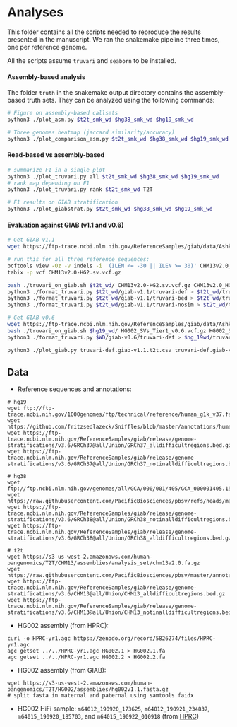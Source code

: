 # Analyses

This folder contains all the scripts needed to reproduce the results presented in the manuscript. We ran the snakemake pipeline three times, one per reference genome.

All the scripts assume `truvari` and `seaborn` to be installed.

#### Assembly-based analysis
The folder `truth` in the snakemake output directory contains the assembly-based truth sets. They can be analyzed using the following commands:
``` sh
# Figure on assembly-based callsets
python3 ./plot_asm.py $t2t_smk_wd $hg38_smk_wd $hg19_smk_wd

# Three genomes heatmap (jaccard similarity/accuracy)
python3 ./plot_comparison_asm.py $t2t_smk_wd $hg38_smk_wd $hg19_smk_wd
```

#### Read-based vs assembly-based
``` sh
# summarize F1 in a single plot
python3 ./plot_truvari.py all $t2t_smk_wd $hg38_smk_wd $hg19_smk_wd
# rank map depending on F1
python3 ./plot_truvari.py rank $t2t_smk_wd T2T

# F1 results on GIAB stratification
python3 ./plot_giabstrat.py $t2t_smk_wd $hg38_smk_wd $hg19_smk_wd
```

#### Evaluation against GIAB (v1.1 and v0.6)
``` sh
# Get GIAB v1.1
wget https://ftp-trace.ncbi.nlm.nih.gov/ReferenceSamples/giab/data/AshkenazimTrio/analysis/NIST_HG002_DraftBenchmark_defrabbV0.019-20241113/{CHM13v2.0,GRCh37,GRCh38}_HG2-T2TQ100-V1.1_stvar.{vcf.gz,vcf.gz.tbi,benchmark.bed}

# run this for all three reference sequences:
bcftools view -Oz -v indels -i '(ILEN <= -30 || ILEN >= 30)' CHM13v2.0_HG2-T2TQ100-V1.1_stvar.vcf.gz > CHM13v2.0-HG2.sv.vcf.gz
tabix -p vcf CHM13v2.0-HG2.sv.vcf.gz

bash ./truvari_on_giab.sh $t2t_wd/ CHM13v2.0-HG2.sv.vcf.gz CHM13v2.0_HG2-T2TQ100-V1.1_stvar.benchmark.bed 11
python3 ./format_truvari.py $t2t_wd/giab-v1.1/truvari-def > $t2t_wd/truvari-def.giab-v11.csv
python3 ./format_truvari.py $t2t_wd/giab-v1.1/truvari-bed > $t2t_wd/truvari-bed.giab-v11.csv
python3 ./format_truvari.py $t2t_wd/giab-v1.1/truvari-nosim > $t2t_wd/truvari-nosim.giab-v11.csv

# Get GIAB v0.6
wget https://ftp-trace.ncbi.nlm.nih.gov/ReferenceSamples/giab/data/AshkenazimTrio/analysis/NIST_SVs_Integration_v0.6/HG002_SVs_Tier1_v0.6.{vcf.gz,vcf.gz.tbi,bed}
bash ./truvari_on_giab.sh $hg19_wd/ HG002_SVs_Tier1_v0.6.vcf.gz HG002_SVs_Tier1_v0.6.bed 06
python3 ./format_truvari.py $WD/giab-v0.6/truvari-def > $hg_19wd/truvari-def.giab-v0.6.csv

python3 ./plot_giab.py truvari-def.giab-v1.1.t2t.csv truvari-def.giab-v1.1.hg38.csv truvari-def.giab-v1.1.hg19.csv truvari-def.giab-v0.6.csv
```

<!--
## Double assembly analyses
These scripts analyze the results obtained from both assemblies:
1. run the snakemake on 3 references using HPRC contigs
2. run the snakemake on 3 references using GIAB haplotypes (you can symlink the callsets directory)
3. run the GIAB v1.1 scripts (see above) from one of the two runs (since this is independent from the assembly used)

#### Pairwise comparison of truth sets
This will compare all assembly-based truth sets and GIAB v1.1 and v0.6 (on hg19).
``` sh
bash ./run_truvari.sh t2t.output_directory t2t.smk_workdir_on_hprc t2t.smk_workdir_on_giab hg38.giab-v11.vcf.gz .
bash ./run_truvari.sh hg38.output_directory hg38.smk_workdir_on_hprc hg38.smk_workdir_on_giab hg38.giab-v11.vcf.gz .
bash ./run_truvari.sh hg19.output_directory hg19.smk_workdir_on_hprc hg19.smk_workdir_on_giab hg19.giab-v11.vcf.gz hg19.giab-v06.vcf.gz

# plot the accuracy heatmap
python3 ./plot_comparison_asm_full.py t2t.output_directory hg38.output_directory hg19.output_directory
```

#### Full rankmap
This will produce a rankmap containing both assemblies and the GIAB v1.1 truth set.
``` sh
python3 scripts/plot_rankmap.py hg38.smk_workdir_on_hprc hg38.smk_workdir_on_giab PlotTitle
# ^ adapt for other references
```
-->

## Data
- Reference sequences and annotations:
```
# hg19
wget ftp://ftp-trace.ncbi.nih.gov/1000genomes/ftp/technical/reference/human_g1k_v37.fasta.gz
wget https://github.com/fritzsedlazeck/Sniffles/blob/master/annotations/human_hs37d5.trf.bed
wget https://ftp-trace.ncbi.nlm.nih.gov/ReferenceSamples/giab/release/genome-stratifications/v3.6/GRCh37@all/Union/GRCh37_alldifficultregions.bed.gz
wget https://ftp-trace.ncbi.nlm.nih.gov/ReferenceSamples/giab/release/genome-stratifications/v3.6/GRCh37@all/Union/GRCh37_notinalldifficultregions.bed.gz

# hg38
wget ftp://ftp.ncbi.nlm.nih.gov/genomes/all/GCA/000/001/405/GCA_000001405.15_GRCh38/seqs_for_alignment_pipelines.ucsc_ids/GCA_000001405.15_GRCh38_no_alt_analysis_set.fna.gz
wget https://raw.githubusercontent.com/PacificBiosciences/pbsv/refs/heads/master/annotations/human_GRCh38_no_alt_analysis_set.trf.bed
wget https://ftp-trace.ncbi.nlm.nih.gov/ReferenceSamples/giab/release/genome-stratifications/v3.6/GRCh38@all/Union/GRCh38_notinalldifficultregions.bed.gz
wget https://ftp-trace.ncbi.nlm.nih.gov/ReferenceSamples/giab/release/genome-stratifications/v3.6/GRCh38@all/Union/GRCh38_alldifficultregions.bed.gz

# t2t
wget https://s3-us-west-2.amazonaws.com/human-pangenomics/T2T/CHM13/assemblies/analysis_set/chm13v2.0.fa.gz
wget https://raw.githubusercontent.com/PacificBiosciences/pbsv/master/annotations/human_chm13v2.0_maskedY_rCRS.trf.bed
wget https://ftp-trace.ncbi.nlm.nih.gov/ReferenceSamples/giab/release/genome-stratifications/v3.6/CHM13@all/Union/CHM13_alldifficultregions.bed.gz
wget https://ftp-trace.ncbi.nlm.nih.gov/ReferenceSamples/giab/release/genome-stratifications/v3.6/CHM13@all/Union/CHM13_notinalldifficultregions.bed.gz
```

- HG002 assembly (from HPRC):
```
curl -o HPRC-yr1.agc https://zenodo.org/record/5826274/files/HPRC-yr1.agc
agc getset ../../HPRC-yr1.agc HG002.1 > HG002.1.fa
agc getset ../../HPRC-yr1.agc HG002.2 > HG002.2.fa
```

- HG002 assembly (from GIAB):
```
wget https://s3-us-west-2.amazonaws.com/human-pangenomics/T2T/HG002/assemblies/hg002v1.1.fasta.gz
# split fasta in maternal and paternal using samtools faidx
```

- HG002 HiFi sample: `m64012_190920_173625`, `m64012_190921_234837`, `m64015_190920_185703`, and `m64015_190922_010918` (from [HPRC](https://s3-us-west-2.amazonaws.com/human-pangenomics/index.html?prefix=working/HPRC_PLUS/HG002/raw_data/PacBio_HiFi/15kb/))
